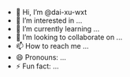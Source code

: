 - 👋 Hi, I’m @dai-xu-wxt
- 👀 I’m interested in ...
- 🌱 I’m currently learning ...
- 💞️ I’m looking to collaborate on ...
- 📫 How to reach me ...
- 😄 Pronouns: ...
- ⚡ Fun fact: ...

<!---
dai-xu-wxt/dai-xu-wxt is a ✨ special ✨ repository because its `README.md` (this file) appears on your GitHub profile.
You can click the Preview link to take a look at your changes.
--->
